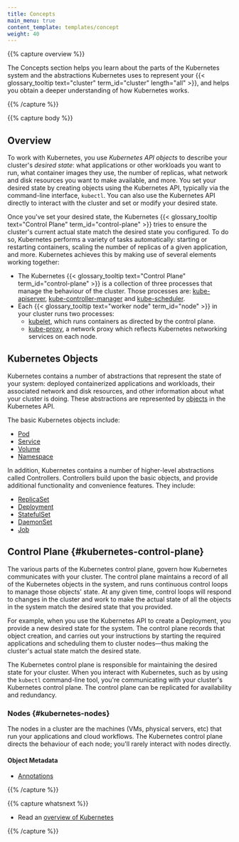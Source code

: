 ```yaml
---
title: Concepts
main_menu: true
content_template: templates/concept
weight: 40
---
```


{{% capture overview %}}

The Concepts section helps you learn about the parts of the Kubernetes system and the abstractions Kubernetes uses to represent your {{< glossary_tooltip text="cluster" term_id="cluster" length="all" >}}, and helps you obtain a deeper understanding of how Kubernetes works.

{{% /capture %}}

{{% capture body %}}

## Overview

To work with Kubernetes, you use *Kubernetes API objects* to describe your cluster's *desired state*: what applications or other workloads you want to run, what container images they use, the number of replicas, what network and disk resources you want to make available, and more. You set your desired state by creating objects using the Kubernetes API, typically via the command-line interface, `kubectl`. You can also use the Kubernetes API directly to interact with the cluster and set or modify your desired state.

Once you've set your desired state, the Kubernetes {{< glossary_tooltip text="Control Plane" term_id="control-plane" >}} tries to ensure the cluster's current actual state match the desired state you configured. To do so, Kubernetes performs a variety of tasks automatically: starting or restarting containers, scaling the number of replicas of a given application, and more.
Kubernetes achieves this by making use of several elements working together:

* The Kubernetes {{< glossary_tooltip text="Control Plane" term_id="control-plane" >}} is a collection of three processes that manage the behaviour of the cluster. Those processes are: [kube-apiserver](/docs/reference/command-line-tools-reference/kube-apiserver/), [kube-controller-manager](/docs/reference/command-line-tools-reference/kube-controller-manager/) and [kube-scheduler](/docs/reference/command-line-tools-reference/kube-scheduler/).
* Each {{< glossary_tooltip text="worker node" term_id="node" >}} in your cluster runs two processes:
  * [kubelet](/docs/reference/command-line-tools-reference/kubelet/), which runs containers as directed by the control plane.
  * [kube-proxy](/docs/reference/command-line-tools-reference/kube-proxy/), a network proxy which reflects Kubernetes networking services on each node.

## Kubernetes Objects

Kubernetes contains a number of abstractions that represent the state of your system: deployed containerized applications and workloads, their associated network and disk resources, and other information about what your cluster is doing. These abstractions are represented by [objects](/docs/concepts/overview/working-with-objects/kubernetes-objects/) in the Kubernetes API.

The basic Kubernetes objects include:

* [Pod](/docs/concepts/workloads/pods/pod-overview/)
* [Service](/docs/concepts/services-networking/service/)
* [Volume](/docs/concepts/storage/volumes/)
* [Namespace](/docs/concepts/overview/working-with-objects/namespaces/)

In addition, Kubernetes contains a number of higher-level abstractions called Controllers. Controllers build upon the basic objects, and provide additional functionality and convenience features. They include:

* [ReplicaSet](/docs/concepts/workloads/replicaset/)
* [Deployment](/docs/concepts/workloads/deployment/)
* [StatefulSet](/docs/concepts/workloads/statefulset/)
* [DaemonSet](/docs/concepts/workloads/daemonset/)
* [Job](/docs/concepts/workloads/job/)

## Control Plane {#kubernetes-control-plane}

The various parts of the Kubernetes control plane, govern how Kubernetes communicates with your cluster. The control plane maintains a record of all of the Kubernetes objects in the system, and runs continuous control loops to manage those objects' state. At any given time, control loops will respond to changes in the cluster and work to make the actual state of all the objects in the system match the desired state that you provided.

For example, when you use the Kubernetes API to create a Deployment, you provide a new desired state for the system. The control plane records that object creation, and carries out your instructions by starting the required applications and scheduling them to cluster nodes&mdash;thus making the cluster's actual state match the desired state.

The Kubernetes control plane is responsible for maintaining the desired state for your cluster. When you interact with Kubernetes, such as by using the `kubectl` command-line tool, you're communicating with your cluster's Kubernetes control plane. The control plane can be replicated for availability and redundancy.

### Nodes {#kubernetes-nodes}

The nodes in a cluster are the machines (VMs, physical servers, etc) that run your applications and cloud workflows. The Kubernetes control plane directs the behaviour of each node; you'll rarely interact with nodes directly.

#### Object Metadata

* [Annotations](/docs/concepts/overview/working-with-objects/annotations/)

{{% /capture %}}

{{% capture whatsnext %}}

* Read an [overview of Kubernetes](/docs/concepts/overview/what-is-kubernetes/)

{{% /capture %}}
